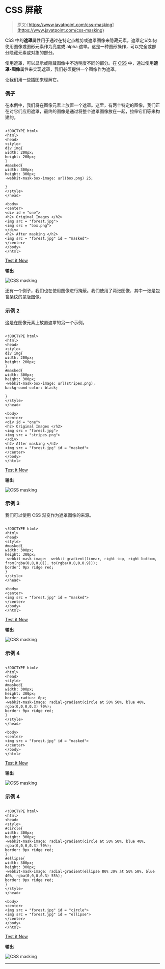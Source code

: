 # CSS 屏蔽

> 原文:[https://www.javatpoint.com/css-masking](https://www.javatpoint.com/css-masking)

CSS 中的**遮罩**属性用于通过在特定点裁剪或遮罩图像来隐藏元素。遮罩定义如何使用图像或图形元素作为亮度或 alpha 遮罩。这是一种图形操作，可以完全或部分隐藏元素或对象的部分。

使用遮罩，可以显示或隐藏图像中不透明度不同的部分。在 [CSS](https://www.javatpoint.com/css-tutorial) 中，通过使用**遮罩-图像**属性来实现遮罩，我们必须提供一个图像作为遮罩。

让我们用一些插图来理解它。

### 例子

在本例中，我们将在图像元素上放置一个遮罩。这里，有两个特定的图像，我们正在对它们应用遮罩，最终的图像是通过将整个遮罩图像放在一起，拉伸它们等来构建的。

```

<!DOCTYPE html>
<html>
<head>
<style>
div img{
width: 200px;
height: 200px;
}
#masked{
width: 300px;
height: 300px;
-webkit-mask-box-image: url(box.png) 25;

}
</style>
</head>

<body>
<center>
<div id = "one">
<h2> Original Images </h2>
<img src = "forest.jpg">
<img src = "box.png">
</div>
<h2> After masking </h2>
<img src = "forest.jpg" id = "masked">
</center>
</body>
</html>

```

[Test it Now](https://www.javatpoint.com/oprweb/test.jsp?filename=CSSmasking1)

**输出**

![CSS masking](../Images/593a3fb24d0583bee9e82b92d95697ac.png)

还有一个例子，我们也在使用图像进行掩蔽。我们使用了两张图像，其中一张是包含条纹的蒙版图像。

### 示例 2

这是在图像元素上放置遮罩的另一个示例。

```

<!DOCTYPE html>
<html>
<head>
<style>
div img{
width: 200px;
height: 200px;
}
#masked{
width: 300px;
height: 300px;
-webkit-mask-box-image: url(stripes.png);
background-color: black;

}
</style>
</head>

<body>
<center>
<div id = "one">
<h2> Original Images </h2>
<img src = "forest.jpg">
<img src = "stripes.png">
</div>
<h2> After masking </h2>
<img src = "forest.jpg" id = "masked">
</center>
</body>
</html>

```

[Test it Now](https://www.javatpoint.com/oprweb/test.jsp?filename=CSSmasking2)

**输出**

![CSS masking](../Images/448049acd4671621ffba95691eea382d.png)

### 示例 3

我们可以使用 CSS 渐变作为遮罩图像的来源。

```

<!DOCTYPE html>
<html>
<head>
<style>
#masked{
width: 300px;
height: 300px;
-webkit-mask-image: -webkit-gradient(linear, right top, right bottom, from(rgba(0,0,0,0)), to(rgba(0,0,0,0.9)));
border: 9px ridge red;
}
</style>
</head>

<body>
<center>
<img src = "forest.jpg" id = "masked">
</center>
</body>
</html>

```

[Test it Now](https://www.javatpoint.com/oprweb/test.jsp?filename=CSSmasking3)

**输出**

![CSS masking](../Images/b3a74a19992d2b56bd58aa1e130dda54.png)

### 示例 4

```

<!DOCTYPE html>
<html>
<head>
<style>
#masked{
width: 300px;
height: 300px;
border-radius: 0px;
-webkit-mask-image: radial-gradient(circle at 50% 50%, blue 40%, rgba(0,0,0,0.3) 70%);
border: 9px ridge red;
}
</style>
</head>

<body>
<center>
<img src = "forest.jpg" id = "masked">
</center>
</body>
</html>

```

[Test it Now](https://www.javatpoint.com/oprweb/test.jsp?filename=CSSmasking4)

**输出**

![CSS masking](../Images/271f54753a7ac792431903a40d342a85.png)

### 示例 4

```

<!DOCTYPE html>
<html>
<head>
<style>
#circle{
width: 300px;
height: 300px;
-webkit-mask-image: radial-gradient(circle at 50% 50%, blue 40%, rgba(0,0,0,0.3) 70%);
border: 9px ridge red;
}
#ellipse{
width: 300px;
height: 300px;
-webkit-mask-image: radial-gradient(ellipse 80% 30% at 50% 50%, blue 40%, rgba(0,0,0,0.3) 55%);
border: 9px ridge red;
}
</style>
</head>

<body>
<center>
<img src = "forest.jpg" id = "circle">
<img src = "forest.jpg" id = "ellipse">
</center>
</body>
</html>

```

[Test it Now](https://www.javatpoint.com/oprweb/test.jsp?filename=CSSmasking5)

**输出**

![CSS masking](../Images/2b1bf68f1378bef1d7f33fb6ead06818.png)

* * *